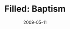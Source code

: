 ---
layout: music 
title: "Filled: Baptism"
series: "Filled"
date: 2009-05-11 
description: "Brian Tome shares about the life change that comes from the Holy Spirit and the importance of baptism."
audio: "http://s3.amazonaws.com/crossroadsaudiomessages/Filled4.mp3"
audio-duration: "13:46"
src: "http://www.crossroads.net/players/media/series/190x110_Filled.jpg"
---